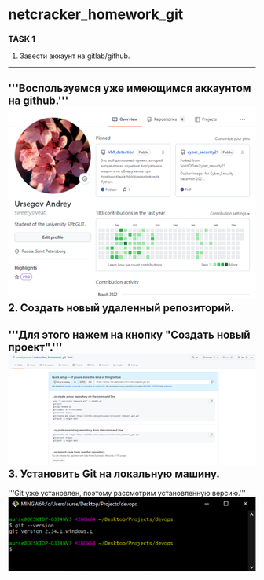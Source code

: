 # netcracker_homework_git
### TASK 1
1. Завести аккаунт на gitlab/github.
---
'''Воспользуемся уже имеющимся аккаунтом на github.'''
![sample](img/git_acc.png)
2. Создать новый удаленный репозиторий.
---
'''Для этого нажем на кнопку "Создать новый проект".'''
![sample](img/new_rep.png)
3. Установить Git на локальную машину.
---
'''Git уже установлен, поэтому рассмотрим установленную версию.'''
![sample](img/git_version.png)